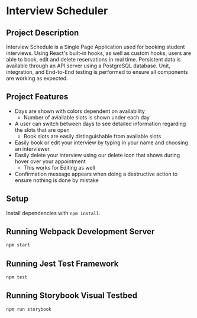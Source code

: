 # Interview Scheduler

## Project Description

Interview Schedule is a Single Page Application used for booking student interviews. Using React's built-in hooks, as well as custom hooks, users are able to book, edit and delete reservations in real time. Persistent data is available through an API server using a PostgreSQL database. Unit, integration, and End-to-End testing is performed to ensure all components are working as expected. 

## Project Features
* Days are shown with colors dependent on availability
  * Number of aviailable slots is shown under each day
* A user can switch between days to see detailed information regarding the slots that are open
  * Book slots are easily distinguishable from available slots 
* Easily book or edit your interview by typing in your name and choosing an interviewer
* Easily delete your interview using our delete icon that shows during hover over your appointment 
  * This works for Editing as well
* Confirmation message appears when doing a destructive action to ensure nothing is done by mistake

## Setup

Install dependencies with `npm install`.

## Running Webpack Development Server

```sh
npm start
```

## Running Jest Test Framework

```sh
npm test
```

## Running Storybook Visual Testbed

```sh
npm run storybook
```
